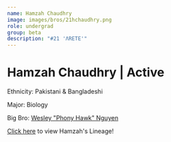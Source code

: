 ```yaml
---
name: Hamzah Chaudhry
image: images/bros/21hchaudhry.png
role: undergrad
group: beta
description: "#21 'ΛRETE'"
---
```


# Hamzah Chaudhry | Active
Ethnicity: Pakistani & Bangladeshi

Major: Biology

Big Bro: [Wesley "Phony Hawk" Nguyen](08wnguyen)

[Click here](/ujis/8wnguyen/) to view Hamzah's Lineage!
